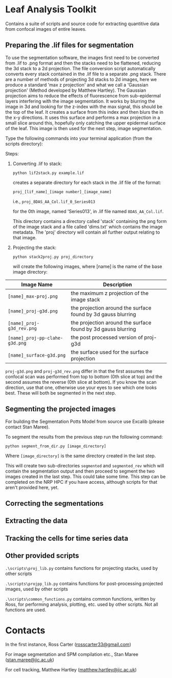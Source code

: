 # Leaf Analysis Toolkit

Contains a suite of scripts and source code for extracting quantitive data from confocal images of entire leaves.

## Preparing the .lif files for segmentation
To use the segmentation software, the images first need to be converted from .lif to .png format and then the stacks need to be flattened, reducing the 3d stack to a 2d projection.
The file conversion script automatically converts every stack contained in the .lif file to a separate .png stack. There are a number of methods of projecting 3d stacks to 2d images, here we produce a standard 'max z projection' and what we call a 'Gaussian projection' (Method developed by Matthew Hartley). The Gaussian projection aims to reduce the effects of fluorescence from sub-epidermal layers interfering with the image segmentation. It works by blurring the image in 3d and looking for the z-index with the max signal, this should be the top of the leaf. It creates a surface from this index and then blurs the in the x-y directions. It uses this surface and performs a max projection in a small slice around this, hopefully only catching the upper epidermal surface of the leaf. This image is then used for the next step, image segmentation.

Type the following commands into your terminal application (from the scripts directory):

Steps:

1. Converting .lif to stack:

	`python lif2stack.py example.lif`
	
	creates a separate directory for each stack in the .lif file of the format:
	
	 `proj_[lif_name]_[image number]_[image_name]`
	 
	 i.e., `proj_8DAS_AA_Col.lif_0_Series013`
	 
	 for the 0th image, named 'Series013', in .lif file named `8DAS_AA_Col.lif`.
	 
	 This directory contains a directory called 'stack' containing the png form of the image stack and a file called 'dims.txt' which contains the image metadata. The 'proj' directory will contain all further output relating to that image.
	
2. Projecting the stack:

	`python stack2proj.py proj_directory`
	
	will create the following images, where [name] is the name of the base image directory:
	
|Image Name                     | Description                                                  |
--------------------------------| --------------------------------------------------------------
| `[name]_max-proj.png`         | the maximum z projection of the image stack                  |
| `[name]_proj-g3d.png`         | the projection around the surface found by 3d gauss blurring |
| `[name]_proj-g3d_rev.png`     | the projection around the surface found by 3d gauss blurring |
| `[name]_proj-pp-clahe-g3d.png`| the post processed version of proj-g3d                       |
| `[name]_surface-g3d.png`      | the surface used for the surface projection                  |

`proj-g3d.png` and `proj-g3d_rev.png` differ in that the first assumes the confocal scan was performed from top to bottom (0th slice at top) and the second assumes the reverse (0th slice at bottom). If you know the scan direction, use that one, otherwise use your eyes to see which one looks best. These will both be segmented in the next step.

## Segmenting the projected images
For building the Segmentation Potts Model from source use Excalib (please contact Stan Maree).

To segment the results from the previous step run the following command:

`python segment_from_dir.py [image_directory]`

Where `[image_directory]` is the same directory created in the last step.

This will create two sub-directories `segmented` and `segmented_rev` which will contain the segmentation output and then proceed to segment the two images created in the last step. This could take some time. This step can be completed on the NRP HPC if you have access, although scripts for that aren't provided here, yet.

## Correcting the segmentations

## Extracting the data

## Tracking the cells for time series data

## Other provided scripts
`.\scripts\proj_lib.py` contains functions for projecting stacks, used by other scripts

`.\scripts\projpp_lib.py` contains functions for post-processing projected images, used by other scripts

`.\scripts\common_functions.py` contains common functions, written by Ross, for performing analysis, plotting, etc. used by other scripts. Not all functions are used.


# Contacts
In the first instance, Ross Carter (rosscarter33@gmail.com)

For image segmentation and SPM compilation etc., Stan Maree (stan.maree@jic.ac.uk)

For cell tracking, Matthew Hartley (matthew.hartley@jic.ac.uk)